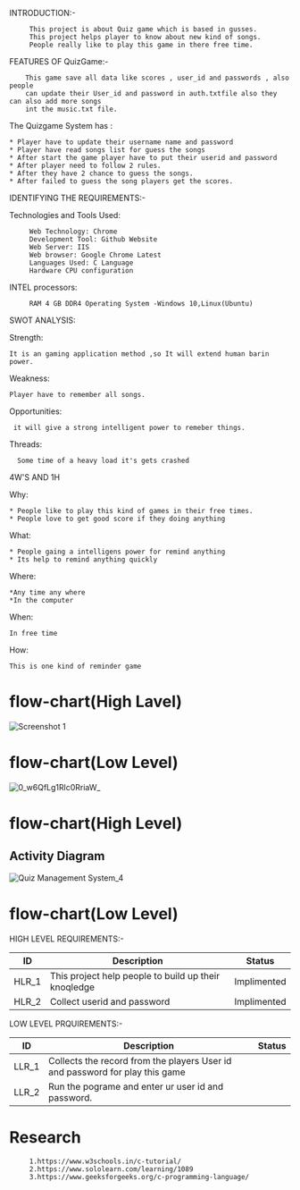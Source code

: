INTRODUCTION:-

         This project is about Quiz game which is based in gusses.
         This project helps player to know about new kind of songs.
         People really like to play this game in there free time.

FEATURES OF QuizGame:-
         
        This game save all data like scores , user_id and passwords , also people 
        can update their User_id and password in auth.txtfile also they can also add more songs
        int the music.txt file.

The Quizgame System has :

    * Player have to update their username name and password
    * Player have read songs list for guess the songs
    * After start the game player have to put their userid and password
    * After player need to follow 2 rules.
    * After they have 2 chance to guess the songs.
    * After failed to guess the song players get the scores.

IDENTIFYING THE REQUIREMENTS:-

   Technologies and Tools Used:

         Web Technology: Chrome
         Development Tool: Github Website
         Web Server: IIS
         Web browser: Google Chrome Latest
         Languages Used: C Language
         Hardware CPU configuration

   INTEL processors:
   
         RAM 4 GB DDR4 Operating System -Windows 10,Linux(Ubuntu)

SWOT ANALYSIS:

Strength:

    It is an gaming application method ,so It will extend human barin power.

Weakness:

    Player have to remember all songs.

Opportunities:

     it will give a strong intelligent power to remeber things.

Threads:

      Some time of a heavy load it's gets crashed

4W'S AND 1H

Why:

    * People like to play this kind of games in their free times.
    * People love to get good score if they doing anything

What:

    * People gaing a intelligens power for remind anything
    * Its help to remind anything quickly

Where:

    *Any time any where
    *In the computer

When:

    In free time

How:

    This is one kind of reminder game
    
# flow-chart(High Lavel)
![Screenshot 1](https://user-images.githubusercontent.com/42884425/143047269-7e6245d3-7c49-4ea3-8ccc-ab67078a9d2d.jpg)

# flow-chart(Low Level)
![0_w6QfLg1Rlc0RriaW_](https://user-images.githubusercontent.com/42884425/143257665-03e7d469-5a31-42a5-a29b-01c5fa1691db.png)

# flow-chart(High Level)
## Activity Diagram
![Quiz Management System_4](https://user-images.githubusercontent.com/42884425/143249240-6d5b8277-ddda-4e4a-8c49-623b6f354482.jpeg)

# flow-chart(Low Level)



HIGH LEVEL REQUIREMENTS:-

|ID|Description|Status|
|---|------|-------|
|HLR_1|This project help people to build up their knoqledge|Implimented|
|HLR_2|Collect userid and password|Implimented|

LOW LEVEL PRQUIREMENTS:-

|ID|Description|Status|
|--|------|-------|
|LLR_1|Collects the record from the players User id and password for play this game|
|LLR_2|Run the pograme and enter ur user id and password.|

# Research
         1.https://www.w3schools.in/c-tutorial/
         2.https://www.sololearn.com/learning/1089
         3.https://www.geeksforgeeks.org/c-programming-language/
                  
